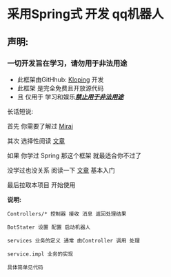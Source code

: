 # 采用Spring式 开发 qq机器人

## 声明:

### 一切开发旨在学习，请勿用于非法用途

- 此框架由GitHhub: [Kloping](https://github.com/Kloping) 开发
- 此框架 是完全免费且开放源代码
- 且 仅用于 学习和娱乐<u><b><i>禁止用于非法用途</i></b></u>


长话短说:

首先 你需要了解过 [Mirai](https://github.com/mamoe/mirai)

其次 选择性阅读 [文章](https://github.com/Kloping/my-spring-tool)

如果 你学过 Spring 那这个框架 就最适合你不过了

没学过也没关系 阅读一下 [文章](https://github.com/Kloping/my-spring-tool) 基本入门

最后拉取本项目 开始使用

**说明:**<br>

    Controllers/* 控制器 接收 消息 返回处理结果

    BotStater 设置 配置 启动机器人

    services 业务的定义 通常 由Controller 调用 处理
    
    service.impl 业务的实现 

    具体简单见代码
